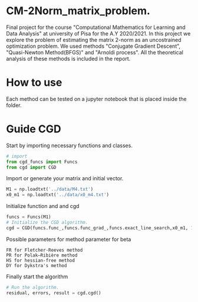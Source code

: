 # CM-2Norm_matrix_problem.
Final project for the course "Computational Mathematics for Learning and Data Analysis"  at university of Pisa for the A.Y 2020/2021. In this project we explore the problem of estimating the matrix 2-norm as an uncostrained optimization problem. We used methods "Conjugate Gradient Descent", "Quasi-Newton Method(BFGS)" and "Arnoldi process". All the theoretical analysis of these methods is included in the report.

# How to use
Each method can be tested on a jupyter notebook that is placed inside the folder.

# Guide CGD
Start by importing necessary functions and classes.
```python
# import
from cgd_funcs import Funcs
from cgd import CGD
```

Import or generate your matrix and initial vector.

```python
M1 = np.loadtxt('../data/M4.txt')
x0_m1 = np.loadtxt('../data/x0_m4.txt')
```

Initialize function and and cgd

```python
funcs = Funcs(M1)
# Initialize the CGD algorithm.
cgd = CGD(funcs.func_,funcs.func_grad_,funcs.exact_line_search,x0_m1, 1e-5, 1000, method='FR', verboose=True)
```
Possible parameters for method parameter for beta
```
FR for Fletcher-Reeves method
PR for Polak–Ribière method
HS for hessian-free method
DY for Dykstra's method
```
Finally start the algorithm
```python
# Run the algorithm.
residual, errors, result = cgd.cgd()
```
